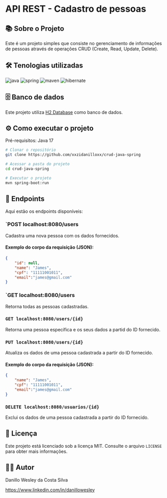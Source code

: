 # API REST - Cadastro de pessoas

## :books: Sobre o Projeto

Este é um projeto simples que consiste no gerenciamento de informações de pessoas através de operações CRUD (Create, Read, Update, Delete).

## :hammer_and_wrench: Tenologias utilizadas

![java](https://github.com/xxzidanilloxx/crud-java-spring/assets/111617208/c4c4a890-397c-479f-a2ed-99e095a02118)
![spring](https://github.com/xxzidanilloxx/crud-java-spring/assets/111617208/3f70ba98-b9c9-48a3-a508-132bc5371287)
![maven](https://github.com/xxzidanilloxx/crud-java-spring/assets/111617208/feff8c3b-1d78-4a0b-bce8-ec3484e73eac)
![hibernate](https://github.com/xxzidanilloxx/crud-java-spring/assets/111617208/8aed8105-6b83-40af-a30b-df1e97982ea2)

## :file_cabinet: Banco de dados

Este projeto utiliza [H2 Database](https://www.h2database.com/html/tutorial.html) como banco de dados.

## :gear: Como executar o projeto

Pré-requisitos: Java 17

```bash
# Clonar o repositório
git clone https://github.com/xxzidanilloxx/crud-java-spring

# Acessar a pasta do projeto
cd crud-java-spring

# Executar o projeto
mvn spring-boot:run
```

## :checkered_flag: Endpoints

Aqui estão os endpoints disponíveis:

### `POST localhost:8080/users
Cadastra uma nova pessoa com os dados fornecidos.

#### Exemplo do corpo da requisição (JSON):
```JSON
{
    "id": null,
    "name": "James",
    "cpf": "11111001011",
    "email":"james@gmail.com"
}
```

### `GET localhost:8080/users
Retorna todas as pessoas cadastradas.

### `GET localhost:8080/users/{id}`
Retorna uma pessoa específica e os seus dados a partid do ID fornecido.

### `PUT localhost:8080/users/{id}`
Atualiza os dados de uma pessoa cadastrada a partir do ID fornecido.

#### Exemplo do corpo da requisição (JSON):
```JSON
{
    "name": "James",
    "cpf": "11111001011",
    "email":"james@gmail.com"
}
```

### `DELETE localhost:8080/usuarios/{id}`
Exclui os dados de uma pessoa cadastrada a partir do ID fornecido.

## :page_facing_up: Licença

Este projeto está licenciado sob a licença MIT. Consulte o arquivo `LICENSE` para obter mais informações.

## :man_technologist: Autor

Danillo Wesley da Costa Silva

https://www.linkedin.com/in/danillowesley

